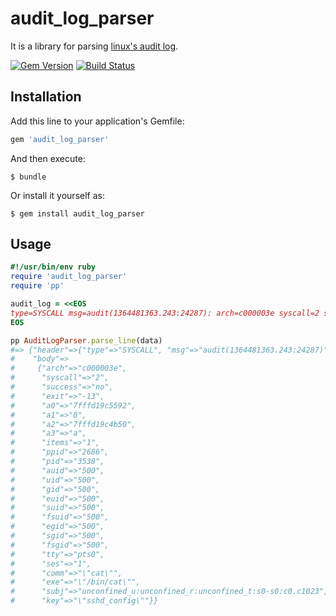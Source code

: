 # audit_log_parser

It is a library for parsing [linux's audit log](https://github.com/linux-audit/audit-documentation/wiki).

[![Gem Version](https://badge.fury.io/rb/audit_log_parser.svg)](http://badge.fury.io/rb/audit_log_parser)
[![Build Status](https://travis-ci.org/winebarrel/audit_log_parser.svg?branch=master)](https://travis-ci.org/winebarrel/audit_log_parser)

## Installation

Add this line to your application's Gemfile:

```ruby
gem 'audit_log_parser'
```

And then execute:

    $ bundle

Or install it yourself as:

    $ gem install audit_log_parser

## Usage

```ruby
#!/usr/bin/env ruby
require 'audit_log_parser'
require 'pp'

audit_log = <<EOS
type=SYSCALL msg=audit(1364481363.243:24287): arch=c000003e syscall=2 success=no exit=-13 a0=7fffd19c5592 a1=0 a2=7fffd19c4b50 a3=a items=1 ppid=2686 pid=3538 auid=500 uid=500 gid=500 euid=500 suid=500 fsuid=500 egid=500 sgid=500 fsgid=500 tty=pts0 ses=1 comm="cat" exe="/bin/cat" subj=unconfined_u:unconfined_r:unconfined_t:s0-s0:c0.c1023 key="sshd_config"
EOS

pp AuditLogParser.parse_line(data)
#=> {"header"=>{"type"=>"SYSCALL", "msg"=>"audit(1364481363.243:24287)"},
#    "body"=>
#     {"arch"=>"c000003e",
#      "syscall"=>"2",
#      "success"=>"no",
#      "exit"=>"-13",
#      "a0"=>"7fffd19c5592",
#      "a1"=>"0",
#      "a2"=>"7fffd19c4b50",
#      "a3"=>"a",
#      "items"=>"1",
#      "ppid"=>"2686",
#      "pid"=>"3538",
#      "auid"=>"500",
#      "uid"=>"500",
#      "gid"=>"500",
#      "euid"=>"500",
#      "suid"=>"500",
#      "fsuid"=>"500",
#      "egid"=>"500",
#      "sgid"=>"500",
#      "fsgid"=>"500",
#      "tty"=>"pts0",
#      "ses"=>"1",
#      "comm"=>"\"cat\"",
#      "exe"=>"\"/bin/cat\"",
#      "subj"=>"unconfined_u:unconfined_r:unconfined_t:s0-s0:c0.c1023",
#      "key"=>"\"sshd_config\""}}
```
